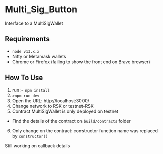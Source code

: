 # Multi_Sig_Button
Interface to a MultiSigWallet

## Requirements

* `node v13.x.x`
* Nifty or Metamask wallets
* Chrome or Firefox (failing to show the front end on Brave browser)


## How To Use

1. run `> npm install`
2. `>npm run dev`
3. Open the URL: http://localhost:3000/
4. Change network to RSK or testnet-RSK
5. Contract MultiSigWallet is only deployed on testnet
  - Find the details of the contract on `build/contracts` folder
6. Only change on the contract: constructor function name was replaced by `constructor()`

Still working on callback details
